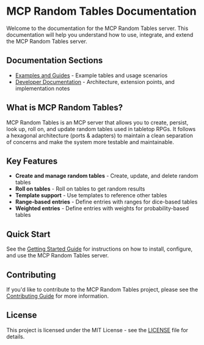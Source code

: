 # MCP Random Tables Documentation

Welcome to the documentation for the MCP Random Tables server. This documentation will help you understand how to use, integrate, and extend the MCP Random Tables server.

## Documentation Sections

- [Examples and Guides](./examples-and-guides/README.md) - Example tables and usage scenarios
- [Developer Documentation](./dev/README.md) - Architecture, extension points, and implementation notes

## What is MCP Random Tables?

MCP Random Tables is an MCP server that allows you to create, persist, look up, roll on, and update random tables used in tabletop RPGs. It follows a hexagonal architecture (ports & adapters) to maintain a clean separation of concerns and make the system more testable and maintainable.

## Key Features

- **Create and manage random tables** - Create, update, and delete random tables
- **Roll on tables** - Roll on tables to get random results
- **Template support** - Use templates to reference other tables
- **Range-based entries** - Define entries with ranges for dice-based tables
- **Weighted entries** - Define entries with weights for probability-based tables

## Quick Start

See the [Getting Started Guide](./guides/getting-started.md) for instructions on how to install, configure, and use the MCP Random Tables server.

## Contributing

If you'd like to contribute to the MCP Random Tables project, please see the [Contributing Guide](../CONTRIBUTING.md) for more information.

## License

This project is licensed under the MIT License - see the [LICENSE](../LICENSE) file for details.
